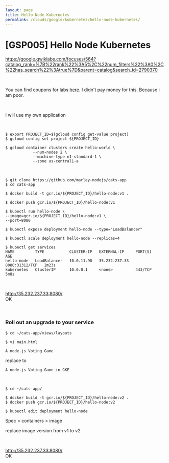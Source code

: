 ```yaml
---
layout: page
title: Hello Node Kubernetes
permalink: /clouds/google/kubernetes/hello-node-kubernetes/
---
```


# [GSP005] Hello Node Kubernetes


https://google.qwiklabs.com/focuses/564?catalog_rank=%7B%22rank%22%3A5%2C%22num_filters%22%3A0%2C%22has_search%22%3Atrue%7D&parent=catalog&search_id=2790370

<br/>

You can find coupons for labs  <a href="https://medium.com/@sathishvj/qwiklabs-free-codes-gcp-and-aws-e40f3855ffdb" rel="nofollow">here</a>. I didn't pay money for this. Because i am poor. 

<br/>

I will use my own application

<br/>

    $ export PROJECT_ID=$(gcloud config get-value project)
    $ gcloud config set project ${PROJECT_ID}

    $ gcloud container clusters create hello-world \
                --num-nodes 2 \
                --machine-type n1-standard-1 \
                --zone us-central1-a

<br/>

    $ git clone https://github.com/marley-nodejs/cats-app
    $ cd cats-app

    $ docker build -t gcr.io/${PROJECT_ID}/hello-node:v1 .

    $ docker push gcr.io/${PROJECT_ID}/hello-node:v1

    $ kubectl run hello-node \
    --image=gcr.io/${PROJECT_ID}/hello-node:v1 \
    --port=8080

    $ kubectl expose deployment hello-node --type="LoadBalancer"

    $ kubectl scale deployment hello-node --replicas=4

    $ kubectl get services
    NAME         TYPE           CLUSTER-IP   EXTERNAL-IP     PORT(S)          AGE
    hello-node   LoadBalancer   10.0.11.98   35.232.237.33   8080:31312/TCP   2m23s
    kubernetes   ClusterIP      10.0.0.1     <none>          443/TCP          5m8s

<br/>

http://35.232.237.33:8080/  
OK

<br/>

### Roll out an upgrade to your service

    $ cd ~/cats-app/views/layouts

    $ vi main.html

```
A node.js Voting Game
```

replace to 

```
A node.js Voting Game in GKE
```

<br/>

    $ cd ~/cats-app/

    $ docker build -t gcr.io/${PROJECT_ID}/hello-node:v2 .
    $ docker push gcr.io/${PROJECT_ID}/hello-node:v2

    $ kubectl edit deployment hello-node

Spec > containers > image

replace image version from v1 to v2

<br/>

http://35.232.237.33:8080/  
OK